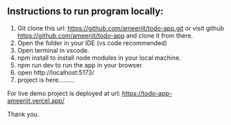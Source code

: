 ## Instructions to run program locally:

1. Git clone this url: https://github.com/ameeriit/todo-app.git or visit github https://github.com/ameeriit/todo-app and clone it from there.
2. Open the folder in your IDE (vs code recommended)
3. Open terminal in vscode.
4. npm install to install node modules in your local machine.
5. npm run dev to run the app in your browser.
6. open http://localhost:5173/
7. project is here.........

For live demo project is deployed at url: https://todo-app-ameeriit.vercel.app/

Thank you.

